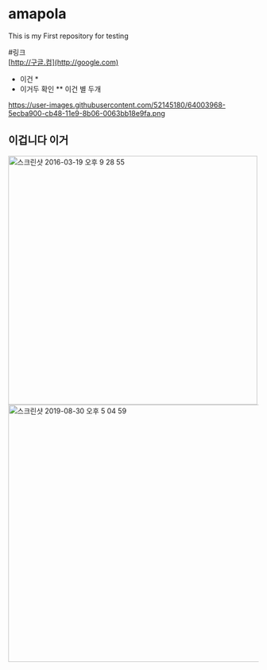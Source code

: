 # amapola
This is my First repository for testing

#링크  
[http://구글.컴](http://google.com)
* 이건 *
* 이거두 확인
** 이건 별 두개


https://user-images.githubusercontent.com/52145180/64003968-5ecba900-cb48-11e9-8b06-0063bb18e9fa.png

## 이겁니다 이거

<img width="501" alt="스크린샷 2016-03-19 오후 9 28 55" src="https://user-images.githubusercontent.com/52145180/64003968-5ecba900-cb48-11e9-8b06-0063bb18e9fa.png">
<img width="518" alt="스크린샷 2019-08-30 오후 5 04 59" src="https://user-images.githubusercontent.com/52145180/64004007-6e4af200-cb48-11e9-9388-527b96998265.png">
